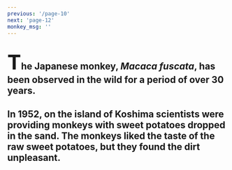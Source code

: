 ```yaml
---
previous: '/page-10'
next: 'page-12'
monkey_msg: ''
---
```


## <span style="font-size:47px;">T</span>he Japanese monkey, _Macaca fuscata_, has been observed in the wild for a period of over 30 years.

## In 1952, on the island of Koshima scientists were providing monkeys with sweet potatoes dropped in the sand. The monkeys liked the taste of the raw sweet potatoes, but they found the dirt unpleasant.
